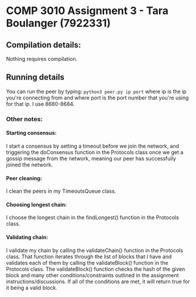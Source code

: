 # COMP 3010 Assignment 3 - Tara Boulanger (7922331)

## Compilation details:
Nothing requires compilation.

## Running details
You can run the peer by typing: `python3 peer.py ip port` where ip is the ip you're connecting from and where port is the port number that you're using for that ip. I use 8680-8684.

### Other notes:
#### Starting consensus:
I start a consensus by setting a timeout before we join the network, and triggering the doConsensus function in the Protocols class once we get a gossip message from the network, meaning our peer has successfully joined the network.

#### Peer cleaning:
I clean the peers in my TimeoutsQueue class.

#### Choosing longest chain:
I choose the longest chain in the findLongest() function in the Protocols class.

#### Validating chain:
I validate my chain by calling the validateChain() function in the Protocols class. That function iterates through the list of blocks that I have and validates each of them by calling the validateBlock() function in the Protocols class. The validateBlock() function checks the hash of the given block and many other conditions/constraints outlined in the assignment instructions/discussions. If all of the conditions are met, it will return true for it being a valid block.